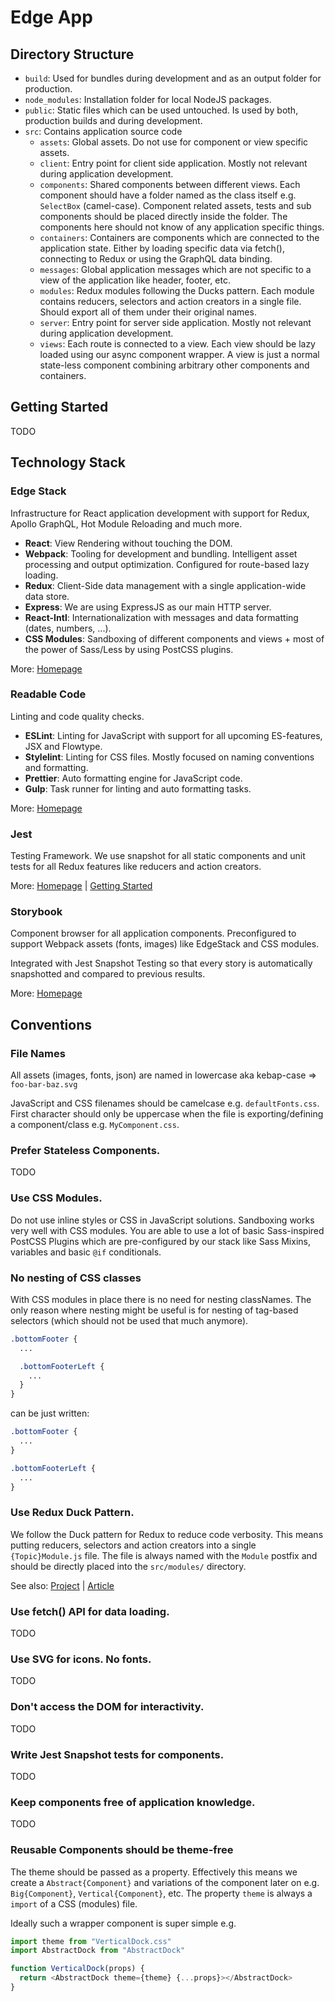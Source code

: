 # Edge App

## Directory Structure

- `build`: Used for bundles during development and as an output folder for production.
- `node_modules`: Installation folder for local NodeJS packages.
- `public`: Static files which can be used untouched. Is used by both, production builds and during development.
- `src`: Contains application source code
  - `assets`: Global assets. Do not use for component or view specific assets.
  - `client`: Entry point for client side application. Mostly not relevant during application development.
  - `components`: Shared components between different views. Each component should have a folder named as the class itself e.g. `SelectBox` (camel-case). Component related assets, tests and sub components should be placed directly inside the folder. The components here should not know of any application specific things.
  - `containers`: Containers are components which are connected to the application state. Either by loading specific data via fetch(), connecting to Redux or using the GraphQL data binding.
  - `messages`: Global application messages which are not specific to a view of the application like header, footer, etc.
  - `modules`: Redux modules following the Ducks pattern. Each module contains reducers, selectors and action creators in a single file. Should export all of them under their original names.
  - `server`: Entry point for server side application. Mostly not relevant during application development.
  - `views`: Each route is connected to a view. Each view should be lazy loaded using our async component wrapper. A view is just a normal state-less component combining arbitrary other components and containers.


## Getting Started

TODO


## Technology Stack

### Edge Stack

Infrastructure for React application development with support for Redux, Apollo GraphQL, Hot Module Reloading and much more.

- **React**: View Rendering without touching the DOM.
- **Webpack**: Tooling for development and bundling. Intelligent asset processing and output optimization. Configured for route-based lazy loading.
- **Redux**: Client-Side data management with a single application-wide data store.
- **Express**: We are using ExpressJS as our main HTTP server.
- **React-Intl**: Internationalization with messages and data formatting (dates, numbers, ...).
- **CSS Modules**: Sandboxing of different components and views + most of the power of Sass/Less by using PostCSS plugins.

More: [Homepage](https://github.com/sebastian-software/edgestack)


### Readable Code

Linting and code quality checks.

- **ESLint**: Linting for JavaScript with support for all upcoming ES-features, JSX and Flowtype.
- **Stylelint**: Linting for CSS files. Mostly focused on naming conventions and formatting.
- **Prettier**: Auto formatting engine for JavaScript code.
- **Gulp**: Task runner for linting and auto formatting tasks.

More: [Homepage](https://github.com/sebastian-software/readable-code)


### Jest

Testing Framework. We use snapshot for all static components and unit tests for all Redux features like reducers and action creators.

More: [Homepage](https://facebook.github.io/jest/) | [Getting Started](https://facebook.github.io/jest/docs/getting-started.html)


### Storybook

Component browser for all application components. Preconfigured to support Webpack assets (fonts, images) like EdgeStack and CSS modules.

Integrated with Jest Snapshot Testing so that every story is automatically snapshotted and compared to previous results.

More: [Homepage](https://storybook.js.org/)


## Conventions

### File Names

All assets (images, fonts, json) are named in lowercase aka kebap-case => `foo-bar-baz.svg`

JavaScript and CSS filenames should be camelcase e.g. `defaultFonts.css`. First character should only be uppercase when the file is exporting/defining a component/class e.g. `MyComponent.css`.

### Prefer Stateless Components.

TODO

### Use CSS Modules.

Do not use inline styles or CSS in JavaScript solutions. Sandboxing works very well with CSS modules. You are able to use a lot of basic Sass-inspired PostCSS Plugins which are pre-configured by our stack like Sass Mixins, variables and basic `@if` conditionals.

### No nesting of CSS classes

With CSS modules in place there is no need for nesting classNames. The only reason where nesting might be useful is for nesting of tag-based selectors (which should not be used that much anymore).

```css
.bottomFooter {
  ...

  .bottomFooterLeft {
    ...
  }
}
```

can be just written:

```css
.bottomFooter {
  ...
}

.bottomFooterLeft {
  ...
}
```

### Use Redux Duck Pattern.

We follow the Duck pattern for Redux to reduce code verbosity. This means putting reducers, selectors and action creators into a single `{Topic}Module.js` file. The file is always named with the `Module` postfix and should be directly placed into the `src/modules/` directory.

See also: [Project](https://github.com/erikras/ducks-modular-redux) | [Article](https://medium.com/@scbarrus/the-ducks-file-structure-for-redux-d63c41b7035c)

### Use fetch() API for data loading.

TODO

### Use SVG for icons. No fonts.

TODO

### Don't access the DOM for interactivity.

TODO

### Write Jest Snapshot tests for components.

TODO

### Keep components free of application knowledge.

TODO

### Reusable Components should be theme-free

The theme should be passed as a property. Effectively this means we create a `Abstract{Component}` and variations of the component later on e.g. `Big{Component}`, `Vertical{Component}`, etc. The property `theme` is always a `import` of a CSS (modules) file.

Ideally such a wrapper component is super simple e.g.

```js
import theme from "VerticalDock.css"
import AbstractDock from "AbstractDock"

function VerticalDock(props) {
  return <AbstractDock theme={theme} {...props}></AbstractDock>
}
```

